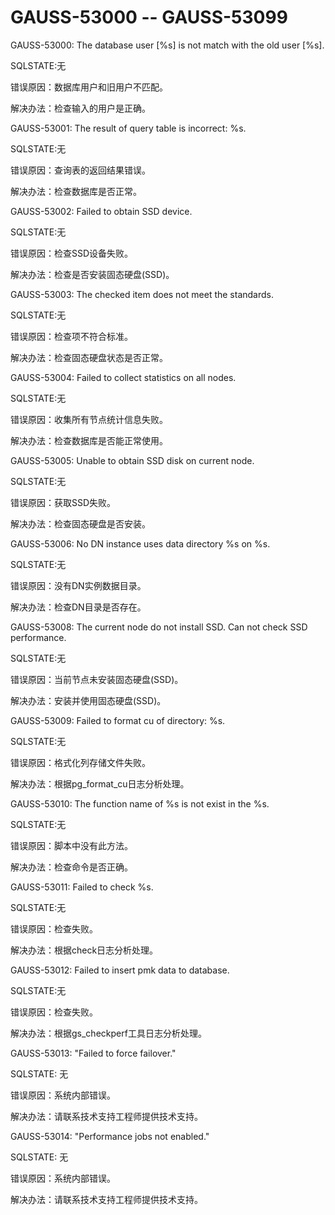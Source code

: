 # GAUSS-53000 -- GAUSS-53099<a name="ZH-CN_TOPIC_0302073324"></a>

GAUSS-53000: The database user \[%s\] is not match with the old user \[%s\].

SQLSTATE:无

错误原因：数据库用户和旧用户不匹配。

解决办法：检查输入的用户是正确。

GAUSS-53001: The result of query table is incorrect: %s.

SQLSTATE:无

错误原因：查询表的返回结果错误。

解决办法：检查数据库是否正常。

GAUSS-53002: Failed to obtain SSD device.

SQLSTATE:无

错误原因：检查SSD设备失败。

解决办法：检查是否安装固态硬盘\(SSD\)。

GAUSS-53003: The checked item does not meet the standards.

SQLSTATE:无

错误原因：检查项不符合标准。

解决办法：检查固态硬盘状态是否正常。

GAUSS-53004: Failed to collect statistics on all nodes.

SQLSTATE:无

错误原因：收集所有节点统计信息失败。

解决办法：检查数据库是否能正常使用。

GAUSS-53005: Unable to obtain SSD disk on current node.

SQLSTATE:无

错误原因：获取SSD失败。

解决办法：检查固态硬盘是否安装。

GAUSS-53006: No DN instance uses data directory %s on %s.

SQLSTATE:无

错误原因：没有DN实例数据目录。

解决办法：检查DN目录是否存在。

GAUSS-53008: The current node do not install SSD. Can not check SSD performance.

SQLSTATE:无

错误原因：当前节点未安装固态硬盘\(SSD\)。

解决办法：安装并使用固态硬盘\(SSD\)。

GAUSS-53009: Failed to format cu of directory: %s.

SQLSTATE:无

错误原因：格式化列存储文件失败。

解决办法：根据pg\_format\_cu日志分析处理。

GAUSS-53010: The function name of %s is not exist in the %s.

SQLSTATE:无

错误原因：脚本中没有此方法。

解决办法：检查命令是否正确。

GAUSS-53011: Failed to check %s.

SQLSTATE:无

错误原因：检查失败。

解决办法：根据check日志分析处理。

GAUSS-53012: Failed to insert pmk data to database.

SQLSTATE:无

错误原因：检查失败。

解决办法：根据gs\_checkperf工具日志分析处理。

GAUSS-53013: "Failed to force failover."

SQLSTATE: 无

错误原因：系统内部错误。

解决办法：请联系技术支持工程师提供技术支持。

GAUSS-53014: "Performance jobs not enabled."

SQLSTATE: 无

错误原因：系统内部错误。

解决办法：请联系技术支持工程师提供技术支持。

